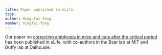 ```yaml
---
title: Paper published in eLife
tags: 
author: Ming-fai Fong
member: mingfai-fong
---
```


Our paper on [correcting amblyopia in mice and cats after the critical period](https://elifesciences.org/articles/70023) has been published in eLife, with co-authors in the Bear lab at MIT and Duffy lab at Dalhousie.


